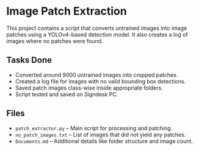 # Image Patch Extraction

This project contains a script that converts untrained images into image patches using a YOLOv4-based detection model. It also creates a log of images where no patches were found.

## Tasks Done
- Converted around 9000 untrained images into cropped patches.
- Created a log file for images with no valid bounding box detections.
- Saved patch images class-wise inside appropriate folders.
- Script tested and saved on Signdesk PC.

## Files
- `patch_extractor.py` – Main script for processing and patching.
- `no_patch_images.txt` – List of images that did not yield any patches.
- `Documents.md` – Additional details like folder structure and image count.
